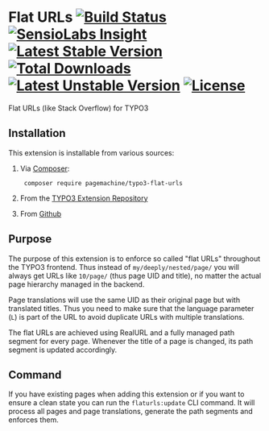 # Flat URLs [![Build Status](https://travis-ci.org/pagemachine/typo3-flat-urls.svg)](https://travis-ci.org/pagemachine/typo3-flat-urls) [![SensioLabs Insight](https://img.shields.io/sensiolabs/i/06be6cdf-dfd5-4d6d-8051-b78b963e590b.svg)](https://insight.sensiolabs.com/projects/06be6cdf-dfd5-4d6d-8051-b78b963e590b) [![Latest Stable Version](https://poser.pugx.org/pagemachine/typo3-flat-urls/v/stable)](https://packagist.org/packages/pagemachine/typo3-flat-urls) [![Total Downloads](https://poser.pugx.org/pagemachine/typo3-flat-urls/downloads)](https://packagist.org/packages/pagemachine/typo3-flat-urls) [![Latest Unstable Version](https://poser.pugx.org/pagemachine/typo3-flat-urls/v/unstable)](https://packagist.org/packages/pagemachine/typo3-flat-urls) [![License](https://poser.pugx.org/pagemachine/typo3-flat-urls/license)](https://packagist.org/packages/pagemachine/typo3-flat-urls)

Flat URLs (like Stack Overflow) for TYPO3

## Installation

This extension is installable from various sources:

1. Via [Composer](https://packagist.org/packages/pagemachine/typo3-flat-urls):

        composer require pagemachine/typo3-flat-urls

2. From the [TYPO3 Extension Repository](https://extensions.typo3.org/extension/flat_urls/)
3. From [Github](https://github.com/pagemachine/typo3-flat-urls/releases)

## Purpose

The purpose of this extension is to enforce so called "flat URLs" throughout the TYPO3 frontend. Thus instead of `my/deeply/nested/page/` you will always get URLs like `10/page/` (thus page UID and title), no matter the actual page hierarchy managed in the backend.

Page translations will use the same UID as their original page but with translated titles. Thus you need to make sure that the language parameter (`L`) is part of the URL to avoid duplicate URLs with multiple translations.

The flat URLs are achieved using RealURL and a fully managed path segment for every page. Whenever the title of a page is changed, its path segment is updated accordingly.

## Command

If you have existing pages when adding this extension or if you want to ensure a clean state you can run the `flaturls:update` CLI command. It will process all pages and page translations, generate the path segments and enforces them.
